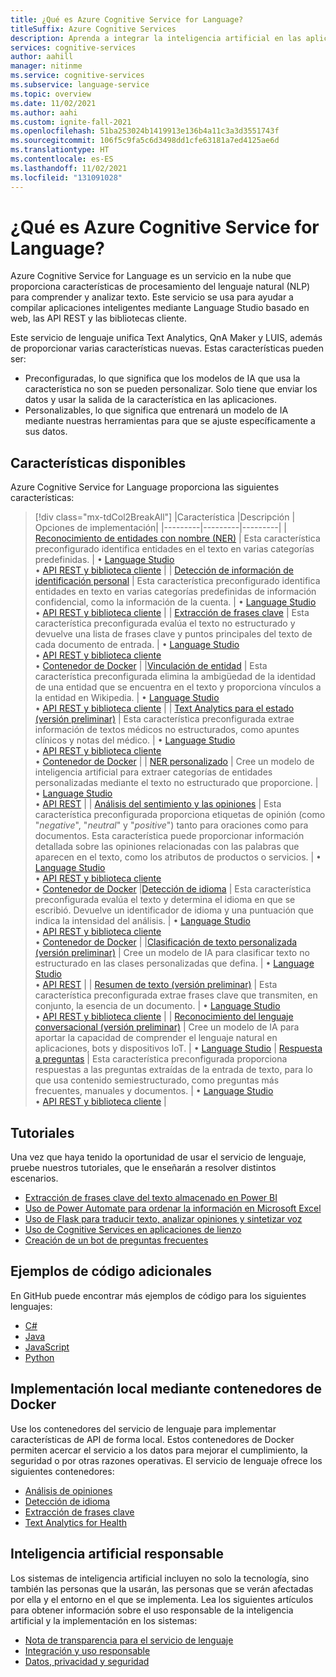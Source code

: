 ```yaml
---
title: ¿Qué es Azure Cognitive Service for Language?
titleSuffix: Azure Cognitive Services
description: Aprenda a integrar la inteligencia artificial en las aplicaciones que pueden extraer información y comprender el lenguaje escrito.
services: cognitive-services
author: aahill
manager: nitinme
ms.service: cognitive-services
ms.subservice: language-service
ms.topic: overview
ms.date: 11/02/2021
ms.author: aahi
ms.custom: ignite-fall-2021
ms.openlocfilehash: 51ba253024b1419913e136b4a11c3a3d3551743f
ms.sourcegitcommit: 106f5c9fa5c6d3498dd1cfe63181a7ed4125ae6d
ms.translationtype: HT
ms.contentlocale: es-ES
ms.lasthandoff: 11/02/2021
ms.locfileid: "131091028"
---
```

# <a name="what-is-azure-cognitive-service-for-language"></a>¿Qué es Azure Cognitive Service for Language? 

Azure Cognitive Service for Language es un servicio en la nube que proporciona características de procesamiento del lenguaje natural (NLP) para comprender y analizar texto. Este servicio se usa para ayudar a compilar aplicaciones inteligentes mediante Language Studio basado en web, las API REST y las bibliotecas cliente.  

Este servicio de lenguaje unifica Text Analytics, QnA Maker y LUIS, además de proporcionar varias características nuevas. Estas características pueden ser:
* Preconfiguradas, lo que significa que los modelos de IA que usa la característica no son se pueden personalizar. Solo tiene que enviar los datos y usar la salida de la característica en las aplicaciones.
* Personalizables, lo que significa que entrenará un modelo de IA mediante nuestras herramientas para que se ajuste específicamente a sus datos. 

## <a name="available-features"></a>Características disponibles

Azure Cognitive Service for Language proporciona las siguientes características:

> [!div class="mx-tdCol2BreakAll"]
> |Característica  |Descripción  | Opciones de implementación| 
> |---------|---------|---------|
> | [Reconocimiento de entidades con nombre (NER)](named-entity-recognition/overview.md)     | Esta característica preconfigurado identifica entidades en el texto en varias categorías predefinidas.        | • [Language Studio](language-studio.md) <br> • [API REST y biblioteca cliente](named-entity-recognition/quickstart.md) |
> | [Detección de información de identificación personal](personally-identifiable-information/overview.md)     | Esta característica preconfigurado identifica entidades en texto en varias categorías predefinidas de información confidencial, como la información de la cuenta.        | • [Language Studio](language-studio.md) <br> • [API REST y biblioteca cliente](named-entity-recognition/quickstart.md) |
> | [Extracción de frases clave](key-phrase-extraction/overview.md)     | Esta característica preconfigurada evalúa el texto no estructurado y devuelve una lista de frases clave y puntos principales del texto de cada documento de entrada. | • [Language Studio](language-studio.md) <br> • [API REST y biblioteca cliente](key-phrase-extraction/quickstart.md) <br> • [Contenedor de Docker](key-phrase-extraction/how-to/use-containers.md)  |
> |[Vinculación de entidad](entity-linking/overview.md)    | Esta característica preconfigurada elimina la ambigüedad de la identidad de una entidad que se encuentra en el texto y proporciona vínculos a la entidad en Wikipedia.        | • [Language Studio](language-studio.md) <br> • [API REST y biblioteca cliente](entity-linking/quickstart.md) |
> | [Text Analytics para el estado (versión preliminar)](text-analytics-for-health/overview.md)    | Esta característica preconfigurada extrae información de textos médicos no estructurados, como apuntes clínicos y notas del médico.  | • [Language Studio](language-studio.md) <br> • [API REST y biblioteca cliente](text-analytics-for-health/quickstart.md) <br> • [Contenedor de Docker](text-analytics-for-health/how-to/use-containers.md) |
> | [NER personalizado](custom-named-entity-recognition/overview.md)    | Cree un modelo de inteligencia artificial para extraer categorías de entidades personalizadas mediante el texto no estructurado que proporcione. |  • [Language Studio](custom-named-entity-recognition/quickstart.md?pivots=language-studio) <br> • [API REST](custom-named-entity-recognition/quickstart.md?pivots=rest-api) |
> | [Análisis del sentimiento y las opiniones](sentiment-opinion-mining/overview.md)     | Esta característica preconfigurada proporciona etiquetas de opinión (como "*negative*", "*neutral*" y "*positive*") tanto para oraciones como para documentos. Esta característica puede proporcionar información detallada sobre las opiniones relacionadas con las palabras que aparecen en el texto, como los atributos de productos o servicios. |  • [Language Studio](language-studio.md) <br> • [API REST y biblioteca cliente](sentiment-opinion-mining/quickstart.md) <br> • [Contenedor de Docker](sentiment-opinion-mining/how-to/use-containers.md)
> |[Detección de idioma](language-detection/overview.md)    | Esta característica preconfigurada evalúa el texto y determina el idioma en que se escribió. Devuelve un identificador de idioma y una puntuación que indica la intensidad del análisis.        | • [Language Studio](language-studio.md) <br> • [API REST y biblioteca cliente](language-detection/quickstart.md) <br> • [Contenedor de Docker](language-detection/how-to/use-containers.md) |
> |[Clasificación de texto personalizada (versión preliminar)](custom-classification/overview.md)    | Cree un modelo de IA para clasificar texto no estructurado en las clases personalizadas que defina.         | • [Language Studio](custom-classification/quickstart.md?pivots=language-studio)<br> • [API REST](language-detection/quickstart.md?pivots=rest-api) |
> | [Resumen de texto (versión preliminar)](text-summarization/overview.md)     | Esta característica preconfigurada extrae frases clave que transmiten, en conjunto, la esencia de un documento. | • [Language Studio](language-studio.md) <br> • [API REST y biblioteca cliente](text-summarization/quickstart.md) |
> | [Reconocimiento del lenguaje conversacional (versión preliminar)](conversational-language-understanding/overview.md)   | Cree un modelo de IA para aportar la capacidad de comprender el lenguaje natural en aplicaciones, bots y dispositivos IoT. | • [Language Studio](conversational-language-understanding/quickstart.md)
> | [Respuesta a preguntas](question-answering/overview.md)     | Esta característica preconfigurada proporciona respuestas a las preguntas extraídas de la entrada de texto, para lo que usa contenido semiestructurado, como preguntas más frecuentes, manuales y documentos. | • [Language Studio](language-studio.md) <br> • [API REST y biblioteca cliente](question-answering/quickstart/sdk.md) |

## <a name="tutorials"></a>Tutoriales

Una vez que haya tenido la oportunidad de usar el servicio de lenguaje, pruebe nuestros tutoriales, que le enseñarán a resolver distintos escenarios.

* [Extracción de frases clave del texto almacenado en Power BI](key-phrase-extraction/tutorials/integrate-power-bi.md)
* [Uso de Power Automate para ordenar la información en Microsoft Excel](named-entity-recognition/tutorials/extract-excel-information.md) 
* [Uso de Flask para traducir texto, analizar opiniones y sintetizar voz](/translator/tutorial-build-flask-app-translation-synthesis?context=/azure/cognitive-services/language-service/context/context)
* [Uso de Cognitive Services en aplicaciones de lienzo](/powerapps/maker/canvas-apps/cognitive-services-api?context=/azure/cognitive-services/language-service/context/context)
* [Creación de un bot de preguntas frecuentes](question-answering/tutorials/bot-service.md)

## <a name="additional-code-samples"></a>Ejemplos de código adicionales

En GitHub puede encontrar más ejemplos de código para los siguientes lenguajes:

* [C#](https://github.com/Azure/azure-sdk-for-net/tree/main/sdk/textanalytics/Azure.AI.TextAnalytics/samples)
* [Java](https://github.com/Azure/azure-sdk-for-java/tree/main/sdk/textanalytics/azure-ai-textanalytics/src/samples)
* [JavaScript](https://github.com/Azure/azure-sdk-for-js/tree/main/sdk/textanalytics/ai-text-analytics/samples)
* [Python](https://github.com/Azure/azure-sdk-for-python/tree/main/sdk/textanalytics/azure-ai-textanalytics/samples)

## <a name="deploy-on-premises-using-docker-containers"></a>Implementación local mediante contenedores de Docker 
Use los contenedores del servicio de lenguaje para implementar características de API de forma local. Estos contenedores de Docker permiten acercar el servicio a los datos para mejorar el cumplimiento, la seguridad o por otras razones operativas. El servicio de lenguaje ofrece los siguientes contenedores:

* [Análisis de opiniones](sentiment-opinion-mining/how-to/use-containers.md)
* [Detección de idioma](language-detection/how-to/use-containers.md)
* [Extracción de frases clave](key-phrase-extraction/how-to/use-containers.md) 
* [Text Analytics for Health](text-analytics-for-health/how-to/use-containers.md)


## <a name="responsible-ai"></a>Inteligencia artificial responsable 

Los sistemas de inteligencia artificial incluyen no solo la tecnología, sino también las personas que la usarán, las personas que se verán afectadas por ella y el entorno en el que se implementa. Lea los siguientes artículos para obtener información sobre el uso responsable de la inteligencia artificial y la implementación en los sistemas:

* [Nota de transparencia para el servicio de lenguaje](/legal/cognitive-services/text-analytics/transparency-note)
* [Integración y uso responsable](/legal/cognitive-services/text-analytics/guidance-integration-responsible-use)
* [Datos, privacidad y seguridad](/legal/cognitive-services/text-analytics/data-privacy)

